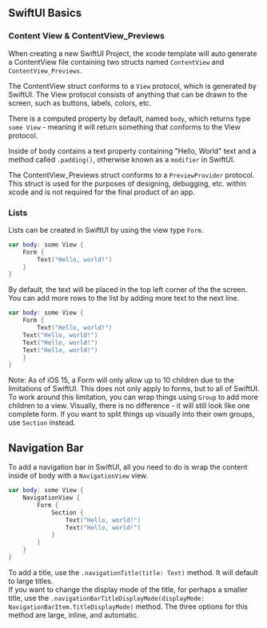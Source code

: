 ## SwiftUI Basics

### Content View & ContentView_Previews

When creating a new SwiftUI Project, the xcode template will auto generate a ContentView file containing two structs named `ContentView` and `ContentView_Previews`.

The ContentView struct conforms to a `View` protocol, which is generated by SwiftUI. The View protocol consists of anything that can be drawn to the screen, such as buttons, labels, colors, etc.

There is a computed property by default, named `body`, which returns type `some View` - meaning it will return something that conforms to the View protocol.

Inside of body contains a text property containing "Hello, World" text and a method called `.padding()`, otherwise known as a `modifier` in SwiftUI.

The ContentView_Previews struct conforms to a `PreviewProvider` protocol. This struct is used for the purposes of designing, debugging, etc. within xcode and is not required for the final product of an app.

### Lists

Lists can be created in SwiftUI by using the view type `Form`.  
```swift
var body: some View {
    Form {
        Text("Hello, world!")
    }
}
```

By default, the text will be placed in the top left corner of the the screen. You can add more rows to the list by adding more text to the next line.  
```swift
var body: some View {
    Form {
        Text("Hello, world!")
	Text("Hello, world!")
	Text("Hello, world!")
	Text("Hello, world!")
    }
}
```

Note: As of iOS 15, a Form will only allow up to 10 children due to the limitations of SwiftUI. This does not only apply to forms, but to all of SwiftUI. To work around this limitation, you can wrap things using `Group` to add more children to a view. Visually, there is no difference - it will still look like one complete form. If you want to split things up visually into their own groups, use `Section` instead.

## Navigation Bar

To add a navigation bar in SwiftUI, all you need to do is wrap the content inside of body with a `NavigationView` view.

```swift
var body: some View {
    NavigationView {
        Form {
            Section {
                Text("Hello, world!")
                Text("Hello, world!")
            }
        }
    }
}
```

To add a title, use the `.navigationTitle(title: Text)` method. It will default to large titles.  
If you want to change the display mode of the title, for perhaps a smaller title, use the `.navigationBarTitleDisplayMode(displayMode: NavigationBarItem.TitleDisplayMode)` method. The three options for this method are large, inline, and automatic.


